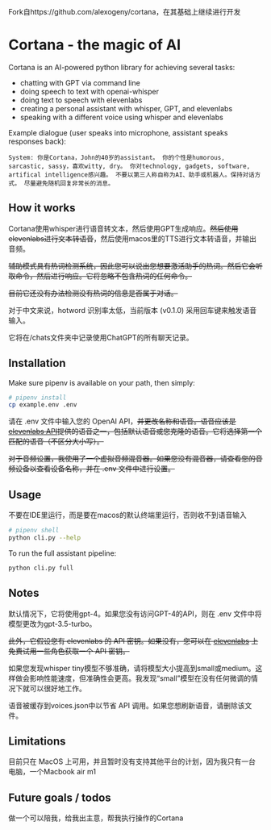 Fork自https://github.com/alexogeny/cortana，在其基础上继续进行开发

# Cortana - the magic of AI

Cortana is an AI-powered python library for achieving several tasks:

- chatting with GPT via command line
- doing speech to text with openai-whisper
- doing text to speech with elevenlabs
- creating a personal assistant with whisper, GPT, and elevenlabs
- speaking with a different voice using whisper and elevenlabs

Example dialogue (user speaks into microphone, assistant speaks responses back):

```plaintext
System: 你是Cortana，John的40岁的assistant。 你的个性是humorous, sarcastic, sassy，喜欢witty, dry。 你对technology, gadgets, software, artifical intelligence感兴趣。 不要以第三人称自称为AI、助手或机器人。保持对话方式。 尽量避免随机回复非常长的消息。
```

## How it works

Cortana使用whisper进行语音转文本，然后使用GPT生成响应。~~然后使用elevenlabs进行文本转语音~~，然后使用macos里的TTS进行文本转语音，并输出音频。

~~辅助模式具有热词检测系统，因此您可以说出您想要激活助手的热词。然后它会听取命令，然后进行响应。它将忽略不包含热词的任何命令。~~

~~目前它还没有办法检测没有热词的信息是否属于对话。~~

对于中文来说，hotword 识别率太低，当前版本 (v0.1.0) 采用回车键来触发语音输入。

它将在/chats文件夹中记录使用ChatGPT的所有聊天记录。

## Installation

Make sure pipenv is available on your path, then simply:

```bash
# pipenv install
cp example.env .env
```

请在 .env 文件中输入您的 OpenAI API，~~并更改名称和语音。语音应该是[elevenlabs API](https://elevenlabs.io/)提供的语音之一，包括默认语音或您克隆的语音。它将选择第一个匹配的语音（不区分大小写）。~~

~~对于音频设置，我使用了一个虚拟音频混音器。如果您没有混音器，请查看您的音频设备以查看设备名称，并在 .env 文件中进行设置。~~

## Usage

不要在IDE里运行，而是要在macos的默认终端里运行，否则收不到语音输入

```bash
# pipenv shell
python cli.py --help
```

To run the full assistant pipeline:

```bash
python cli.py full
```

## Notes

默认情况下，它将使用gpt-4。如果您没有访问GPT-4的API，则在 .env 文件中将模型更改为gpt-3.5-turbo。

~~此外，它假设您有 elevenlabs 的 API 密钥。如果没有，您可以在 [elevenlabs](https://elevenlabs.io/) 上免费试用一些角色获取一个 API 密钥。~~

如果您发现whisper tiny模型不够准确，请将模型大小提高到small或medium。这样做会影响性能速度，但准确性会更高。我发现“small”模型在没有任何微调的情况下就可以很好地工作。

语音被缓存到voices.json中以节省 API 调用。如果您想刷新语音，请删除该文件。


## Limitations

目前只在 MacOS 上可用，并且暂时没有支持其他平台的计划，因为我只有一台电脑，一个Macbook air m1

## Future goals / todos

做一个可以陪我，给我出主意，帮我执行操作的Cortana
